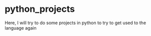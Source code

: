 # python_projects
Here, I will try to do some projects in python to try to get used to the language again